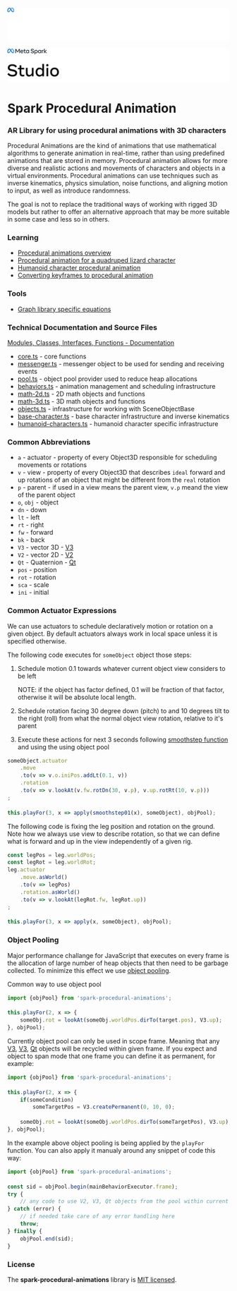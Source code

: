 ![Meta Spark Studio](https://github.com/facebookincubator/spark-ar-core-libs/raw/main/documentation_src/MetaSparkDark.png#gh-dark-mode-only)

![Meta Spark Studio](https://github.com/facebookincubator/spark-ar-core-libs/raw/main/documentation_src/MetaSparkLight.png#gh-light-mode-only)

# Spark Procedural Animation

### AR Library for using procedural animations with 3D characters

Procedural Animations are the kind of animations that use mathematical algorithms to generate animation in real-time, rather than using predefined animations that are stored in memory. Procedural animation allows for more diverse and realistic actions and movements of characters and objects in a virtual environments. Procedural animations can use techniques such as inverse kinematics, physics simulation, noise functions, and aligning motion to input, as well as introduce randomness.

The goal is not to replace the traditional ways of working with rigged 3D models but rather to offer an alternative approach that may be more suitable in some case and less so in others.

### Learning

 * [Procedural animations overview](https://spark.meta.com/learn/guides/animation/procedural-animation-overview)
 * [Procedural animation for a quadruped lizard character](https://spark.meta.com/learn/tutorials/animation/character-animation)
 * [Humanoid character procedural animation](https://spark.meta.com/learn/tutorials/animation/humanoid-character-animation)
 * [Converting keyframes to procedural animation](https://spark.meta.com/learn/tutorials/animation/recreating-a-keyframe-animation)

### Tools

 * [Graph library specific equations](https://facebookincubator.github.io/spark-procedural-animations/equation-drawer/)

### Technical Documentation and Source Files

[Modules, Classes, Interfaces, Functions - Documentation](./docs/modules.md)

 * [core.ts](./src/spark.procedural-animations.core.ts) - core functions
 * [messenger.ts](./src/spark.procedural-animations.messenger.ts) - messenger object to be used for sending and receiving events
 * [pool.ts](./src/spark.procedural-animations.pool.ts) - object pool provider used to reduce heap allocations
 * [behaviors.ts](./src/spark.procedural-animations.behaviors.ts) - animation management and scheduling infrastructure
 * [math-2d.ts](./src/spark.procedural-animations.math-2d.ts) - 2D math objects and functions
 * [math-3d.ts](./src/spark.procedural-animations.math-3d.ts) - 3D math objects and functions
 * [objects.ts](./src/spark.procedural-animations.objects.ts) - infrastructure for working with SceneObjectBase
 * [base-character.ts](./src/spark.procedural-animations.base-character.ts) - base character infrastructure and inverse kinematics
 * [humanoid-characters.ts](./src/spark.procedural-animations.humanoid-characters.ts) - humanoid character specific infrastructure

### Common Abbreviations

 * `a` - actuator - property of every Object3D responsible for scheduling movements or rotations
 * `v` - view - property of every Object3D that describes `ideal` forward and up rotations of an object that might be different from the `real` rotation
 * `p` - parent - if used in a view means the parent view, `v.p` meand the view of the parent object
 * `o`, `obj` - object
 * `dn` - down
 * `lt` - left
 * `rt` - right
 * `fw` - forward
 * `bk` - back
 * `V3` - vector 3D - [V3](./docs/classes/V3.md)
 * `V2` - vector 2D - [V2](./docs/classes/V2.md)
 * `Qt` - Quaternion - [Qt](./docs/classes/Qt.md)
 * `pos` - position
 * `rot` - rotation
 * `sca` - scale
 * `ini` - initial

### Common Actuator Expressions

We can use actuators to schedule declaratively motion or rotation on a given object.
By default actuators always work in local space unless it is specified otherwise.

The following code executes for `someObject` object those steps:
 1. Schedule motion 0.1 towards whatever current object view considers to be left

    NOTE: if the object has factor defined, 0.1 will be fraction of that factor, otherwise it will be absolute local length.

 2. Schedule rotation facing 30 degree down (pitch) to and 10 degrees tilt to the right (roll) from what the normal object view rotation, relative to it's parent

 3. Execute these actions for next 3 seconds following [smoothstep function](https://en.wikipedia.org/wiki/Smoothstep) and using the using object pool


```ts
someObject.actuator
    .move
    .to(v => v.o.iniPos.addLt(0.1, v))
    .rotation
    .to(v => v.lookAt(v.fw.rotDn(30, v.p), v.up.rotRt(10, v.p)))
;

this.playFor(3, x => apply(smoothstep01(x), someObject), objPool);
```

The following code is fixing the leg position and rotation on the ground.
Note how we always use view to describe rotation, so that we can define what is forward and up in the view independently of a given rig.

```ts
const legPos = leg.worldPos;
const legRot = leg.worldRot;
leg.actuator
    .move.asWorld()
    .to(v => legPos)
    .rotation.asWorld()
    .to(v => v.lookAt(legRot.fw, legRot.up))
;

this.playFor(3, x => apply(x, someObject), objPool);
```

### Object Pooling

Major performance challange for JavaScript that executes on every frame is the allocation of large number of heap objects that then need to be garbage collected. To minimize this effect we use [object pooling](https://en.wikipedia.org/wiki/Object_pool_pattern).

Common way to use object pool

```ts
import {objPool} from 'spark-procedural-animations';

this.playFor(2, x => {
    someObj.rot = lookAt(someObj.worldPos.dirTo(target.pos), V3.up);
}, objPool);
```
Currently object pool can only be used in scope frame. Meaning that any [V3](./docs/classes/V2.md), [V3](./docs/classes/V3.md), [Qt](./docs/classes/Qt.md) objects will be recycled within given frame. If you expect and object to span mode that one frame you can define it as permanent, for example:
```ts
import {objPool} from 'spark-procedural-animations';

this.playFor(2, x => {
    if(someCondition)
        someTargetPos = V3.createPermanent(0, 10, 0);

    someObj.rot = lookAt(someObj.worldPos.dirTo(someTargetPos), V3.up);
}, objPool);
```
In the example above object pooling is being applied by the `playFor` function. You can also apply it manualy around any snippet of code this way:
```ts
import {objPool} from 'spark-procedural-animations';

const sid = objPool.begin(mainBehaviorExecutor.frame);
try {
    // any code to use V2, V3, Qt objects from the pool within current frame
} catch (error) {
    // if needed take care of any error handling here
    throw;
} finally {
    objPool.end(sid);
}
```



### License

The **spark-procedural-animations** library is [MIT licensed](./LICENSE).
